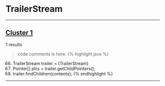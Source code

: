 # TrailerStream

***

## [Cluster 1](./1)
1 results
> code comments is here.
{% highlight java %}
66. TrailerStream trailer = (TrailerStream)
70. Pointer[] ptrs = trailer.getChildPointers();
96. trailer.findChildren(contents);
{% endhighlight %}

***

